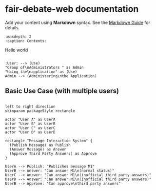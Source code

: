 # fair-debate-web documentation

Add your content using **Markdown** syntax. See the
[Markdown Guide](https://www.markdownguide.org/) for details.

```{toctree}
:maxdepth: 2
:caption: Contents:
```

Hello world

```{uml}

:User: --> (Use)
"Group of\nAdministrators " as Admin
"Using the\napplication" as (Use)
Admin --> (Administering\nthe Application)
```



## Basic Use Case (with multiple users)

```{uml}

left to right direction
skinparam packageStyle rectangle

actor "User A" as UserA
actor "User B" as UserB
actor "User C" as UserC
actor "User D" as UserD

rectangle "Message Interaction System" {
  (Publish Message) as Publish
  (Answer Message) as Answer
  (Approve Third Party Answers) as Approve
}

UserA --> Publish: "Publishes message M1"
UserB --> Answer: "Can answer M1\n(normal status)"
UserC --> Answer: "Can answer M1\n(inofficial third party answers)"
UserD --> Answer: "Can answer M1\n(inofficial third party answers)"
UserB --> Approve: "Can approve\nthird party answers"

```